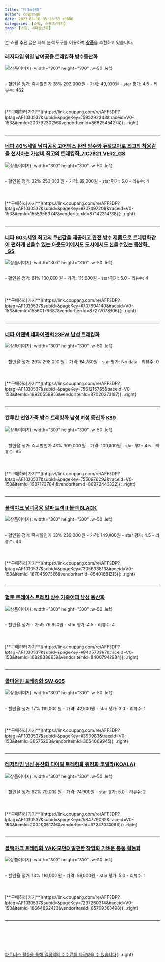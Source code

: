 ```yaml
---
title: "네파등산화"
author: coupang6
date: 2023-08-16 05:26:53 +0800
categories: [쇼핑, 스포츠/레저]
tags: [쇼핑, 네파등산화]
---
```


본 쇼핑 추천 글은 자체 분석 도구를 이용하여 [**상품**](https://link.coupang.com/a/bao1ui)을 추천하고 있습니다.

### [레저타임 웨일 남여공용 트레킹화 방수등산화](https://link.coupang.com/re/AFFSDP?lptag=AF1030537&subid=&pageKey=7595292343&traceid=V0-153&itemId=20079230256&vendorItemId=86625454274)

![상품이미지](https://thumbnail9.coupangcdn.com/thumbnails/remote/230x230ex/image/vendor_inventory/df6b/899ec15974b8dd9afe409624b51a2e67723fc6d41d98b063a0489876b480.jpg){: width="300" height="300" .w-50 .left}


<br>
- 할인율 정가: 즉시할인가 38%  293,000   원
- 가격: 49,900원
- star 평가: 4.5
- 리뷰수: 462
<br>
<br>
<br>
<br>
[**구매하러 가기**](https://link.coupang.com/re/AFFSDP?lptag=AF1030537&subid=&pageKey=7595292343&traceid=V0-153&itemId=20079230256&vendorItemId=86625454274){: .right}
<br>
<br>

---

### [네파 40%세일 남여공용 고어텍스 완전 방수와 듀얼보아로 최고의 착용감을 선사하는 가성비 최고의 트레킹화_7IC7621.VER2_GS](https://link.coupang.com/re/AFFSDP?lptag=AF1030537&subid=&pageKey=6707497209&traceid=V0-153&itemId=15559583747&vendorItemId=87142314738)

![상품이미지](https://thumbnail10.coupangcdn.com/thumbnails/remote/230x230ex/image/vendor_inventory/b32e/43b1d9a95e5f04d3c4d1f21aa69ee827632f17085c1cae3356244e146852.jpg){: width="300" height="300" .w-50 .left}


<br>
- 할인율 정가: 32%  253,000   원
- 가격: 99,000원
- star 평가: 5.0
- 리뷰수: 4
<br>
<br>
<br>
<br>
[**구매하러 가기**](https://link.coupang.com/re/AFFSDP?lptag=AF1030537&subid=&pageKey=6707497209&traceid=V0-153&itemId=15559583747&vendorItemId=87142314738){: .right}
<br>
<br>

---

### [네파 60%세일 최고의 쿠션감을 제공하고 완전 방수 제품으로 트레킹화같이 편하게 신을수 있는 아웃도어에서도 도시에서도 신을수있는 등산화_ _GS](https://link.coupang.com/re/AFFSDP?lptag=AF1030537&subid=&pageKey=6707604140&traceid=V0-153&itemId=15560179682&vendorItemId=87277078906)

![상품이미지](https://thumbnail6.coupangcdn.com/thumbnails/remote/230x230ex/image/vendor_inventory/e300/392a5a5758d8968c3bb21e89c64aaae4a5098fa4680094b1f4b4f5d0f021.png){: width="300" height="300" .w-50 .left}


<br>
- 할인율 정가: 61%  130,000   원
- 가격: 115,600원
- star 평가: 5.0
- 리뷰수: 4
<br>
<br>
<br>
<br>
[**구매하러 가기**](https://link.coupang.com/re/AFFSDP?lptag=AF1030537&subid=&pageKey=6707604140&traceid=V0-153&itemId=15560179682&vendorItemId=87277078906){: .right}
<br>
<br>

---

### [네파 이젠벅 네파이젠벅 23FW 남성 트레킹화](https://link.coupang.com/re/AFFSDP?lptag=AF1030537&subid=&pageKey=7561215765&traceid=V0-153&itemId=19920559956&vendorItemId=87020273197)

![상품이미지](https://thumbnail10.coupangcdn.com/thumbnails/remote/230x230ex/image/vendor_inventory/3410/e35c42cfbc233909da1d104075a556136d45af335075d439209eb41aabdf.jpg){: width="300" height="300" .w-50 .left}


<br>
- 할인율 정가: 29%  298,000   원
- 가격: 64,780원
- star 평가: No data
- 리뷰수: 0
<br>
<br>
<br>
<br>
[**구매하러 가기**](https://link.coupang.com/re/AFFSDP?lptag=AF1030537&subid=&pageKey=7561215765&traceid=V0-153&itemId=19920559956&vendorItemId=87020273197){: .right}
<br>
<br>

---

### [칸투칸 천연가죽 방수 트레킹화 남성 여성 등산화 K89](https://link.coupang.com/re/AFFSDP?lptag=AF1030537&subid=&pageKey=7550976292&traceid=V0-153&itemId=19871737841&vendorItemId=86972443822)

![상품이미지](https://thumbnail8.coupangcdn.com/thumbnails/remote/230x230ex/image/vendor_inventory/e662/0c556e08b7c6f50d6cf433f98c9756482685c38bbcee796a0141ee433771.jpg){: width="300" height="300" .w-50 .left}


<br>
- 할인율 정가: 즉시할인가 43%  309,000   원
- 가격: 109,800원
- star 평가: 4.5
- 리뷰수: 85
<br>
<br>
<br>
<br>
[**구매하러 가기**](https://link.coupang.com/re/AFFSDP?lptag=AF1030537&subid=&pageKey=7550976292&traceid=V0-153&itemId=19871737841&vendorItemId=86972443822){: .right}
<br>
<br>

---

### [블랙야크 남녀공용 알파 트렉 II 블랙 BLACK](https://link.coupang.com/re/AFFSDP?lptag=AF1030537&subid=&pageKey=7305633813&traceid=V0-153&itemId=18704597366&vendorItemId=85401681213)

![상품이미지](https://thumbnail9.coupangcdn.com/thumbnails/remote/230x230ex/image/vendor_inventory/0748/b76c7265aa830c9c8b1bcd28e402544ddbab41fa8c301bb05fb6577e7a37.png){: width="300" height="300" .w-50 .left}


<br>
- 할인율 정가: 즉시할인가 33%  239,000   원
- 가격: 149,000원
- star 평가: 4.5
- 리뷰수: 44
<br>
<br>
<br>
<br>
[**구매하러 가기**](https://link.coupang.com/re/AFFSDP?lptag=AF1030537&subid=&pageKey=7305633813&traceid=V0-153&itemId=18704597366&vendorItemId=85401681213){: .right}
<br>
<br>

---

### [험토 트레이스 트레킹 방수 가죽어퍼 남성 등산화](https://link.coupang.com/re/AFFSDP?lptag=AF1030537&subid=&pageKey=6940573397&traceid=V0-153&itemId=16828388659&vendorItemId=84007942984)

![상품이미지](https://thumbnail9.coupangcdn.com/thumbnails/remote/230x230ex/image/vendor_inventory/1e1c/a1c68efe2949e979dbafc8d37681050adbb082ac63d124413bc9ed2947c5.jpg){: width="300" height="300" .w-50 .left}


<br>
- 할인율 정가: 
- 가격: 76,900원
- star 평가: 4.5
- 리뷰수: 4
<br>
<br>
<br>
<br>
[**구매하러 가기**](https://link.coupang.com/re/AFFSDP?lptag=AF1030537&subid=&pageKey=6940573397&traceid=V0-153&itemId=16828388659&vendorItemId=84007942984){: .right}
<br>
<br>

---

### [콜마운틴 트레킹화 SW-605](https://link.coupang.com/re/AFFSDP?lptag=AF1030537&subid=&pageKey=8390983&traceid=V0-153&itemId=36575203&vendorItemId=3054069945)

![상품이미지](https://thumbnail7.coupangcdn.com/thumbnails/remote/230x230ex/image/vendor_inventory/fa0d/eef58dc1a6df7f5f36f5a7788c4c6830ed670ac16a310570aa25dabc765c.jpg){: width="300" height="300" .w-50 .left}


<br>
- 할인율 정가: 17%  119,000   원
- 가격: 42,500원
- star 평가: 3.0
- 리뷰수: 1
<br>
<br>
<br>
<br>
[**구매하러 가기**](https://link.coupang.com/re/AFFSDP?lptag=AF1030537&subid=&pageKey=8390983&traceid=V0-153&itemId=36575203&vendorItemId=3054069945){: .right}
<br>
<br>

---

### [레저타임 남성 등산화 다이얼 트레킹화 워킹화 코알라(KOALA)](https://link.coupang.com/re/AFFSDP?lptag=AF1030537&subid=&pageKey=7584779035&traceid=V0-153&itemId=20029351746&vendorItemId=87247033966)

![상품이미지](https://thumbnail8.coupangcdn.com/thumbnails/remote/230x230ex/image/vendor_inventory/dfd2/3008b118101d60789f5c05274e1c686fddf6a2f1d3eee5b1fa2cb487b1b7.jpg){: width="300" height="300" .w-50 .left}


<br>
- 할인율 정가: 62%  79,000   원
- 가격: 74,900원
- star 평가: 5.0
- 리뷰수: 2
<br>
<br>
<br>
<br>
[**구매하러 가기**](https://link.coupang.com/re/AFFSDP?lptag=AF1030537&subid=&pageKey=7584779035&traceid=V0-153&itemId=20029351746&vendorItemId=87247033966){: .right}
<br>
<br>

---

### [블랙야크 트레킹화 YAK-모던D 발편한 작업화 가벼운 통풍 활동화](https://link.coupang.com/re/AFFSDP?lptag=AF1030537&subid=&pageKey=7297260314&traceid=V0-153&itemId=18664862423&vendorItemId=85799380498)

![상품이미지](https://thumbnail8.coupangcdn.com/thumbnails/remote/230x230ex/image/vendor_inventory/df8c/b836b564613c70e08630b91308486cd9a3fa118a8461ed8e5eedd2a69276.jpg){: width="300" height="300" .w-50 .left}


<br>
- 할인율 정가: 13%  116,000   원
- 가격: 99,000원
- star 평가: 5.0
- 리뷰수: 1
<br>
<br>
<br>
<br>
[**구매하러 가기**](https://link.coupang.com/re/AFFSDP?lptag=AF1030537&subid=&pageKey=7297260314&traceid=V0-153&itemId=18664862423&vendorItemId=85799380498){: .right}
<br>
<br>

---
<br><br><br><br><br> [파트너스 활동을 통해 일정액의 수수료를 제공받을 수 있습니다](https://link.coupang.com/a/bao1ui){: .right}